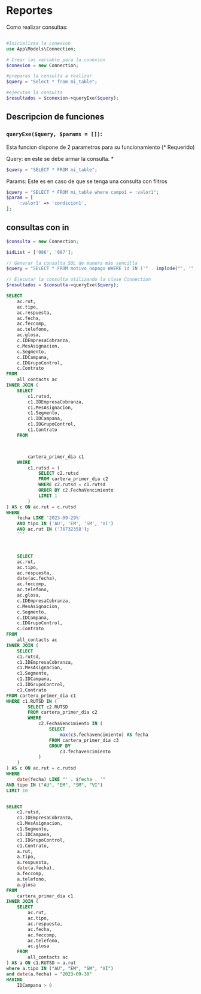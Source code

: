 # Reportes




Como realizar consultas: 

```php

#Inicializas la conexion 
use App\Models\Connection;

# Crear las variable para la conexion
$conexion = new Connection;

#preparas la consulta a realizar. 
$query = "Select * from mi_table";

#ejecutas la consulta 
$resultados = $conexion->queryExe($query);
```


## Descripcion de funciones

### `queryExe($query, $params = [])`: 

Esta funcion dispone de 2 parametros para su funcionamiento
(* Requerido)

Query: en este se debe armar la consulta. *

```php
$query = "SELECT * FROM mi_table"; 
```

Params: Este es en caso de que se tenga una consulta con filtros

```php
$query = "SELECT * FROM mi_table where campo1 = :valor1"; 
$param = [
    ':valor1' => 'condicion1',
];

```

## consultas con in 

```php 
$consulta = new Connection;

$idList = ['086', '087'];

// Generar la consulta SQL de manera más sencilla
$query = "SELECT * FROM motivo_nopago WHERE id IN ('" . implode("', '", $idList) . "')";

// Ejecutar la consulta utilizando la clase Connection
$resultados = $consulta->queryExe($query);
```



```sql
SELECT
    ac.rut,
    ac.tipo,
    ac.respuesta,
    ac.fecha,
    ac.feccomp,
    ac.telefono,
    ac.glosa,
    c.IDEmpresaCobranza,
    c.MesAsignacion,
    c.Segmento,
    c.IDCampana,
    c.IDGrupoControl,
    c.Contrato
FROM
    all_contacts ac
INNER JOIN (
    SELECT
        c1.rutsd,
        c1.IDEmpresaCobranza,
        c1.MesAsignacion,
        c1.Segmento,
        c1.IDCampana,
        c1.IDGrupoControl,
        c1.Contrato
    FROM



        cartera_primer_dia c1
    WHERE
        c1.rutsd = (
            SELECT c2.rutsd
            FROM cartera_primer_dia c2
            WHERE c2.rutsd = c1.rutsd
            ORDER BY c2.FechaVencimiento
            LIMIT 1
        )
) AS c ON ac.rut = c.rutsd
WHERE
    fecha LIKE '2023-09-29%'
    AND tipo IN ('AU', 'EM', 'SM', 'VI')
    AND ac.rut IN ('76732358');
    ```



    SELECT
	ac.rut,
	ac.tipo,
	ac.respuesta,
	date(ac.fecha),
	ac.feccomp,
	ac.telefono,
	ac.glosa,
	c.IDEmpresaCobranza,
	c.MesAsignacion,
	c.Segmento,
	c.IDCampana,
	c.IDGrupoControl,
	c.Contrato
FROM
	all_contacts ac
INNER JOIN (
	SELECT
    c1.rutsd,
    c1.IDEmpresaCobranza,
    c1.MesAsignacion,
    c1.Segmento,
    c1.IDCampana,
    c1.IDGrupoControl,
    c1.Contrato
FROM cartera_primer_dia c1
WHERE c1.RUTSD IN (
        SELECT c2.RUTSD
        FROM cartera_primer_dia c2
        WHERE
            c2.FechaVencimiento IN (
                SELECT
                    max(c3.fechavencimiento) AS fecha
                FROM cartera_primer_dia c3
                GROUP BY
                    c3.fechavencimiento
            )
    )
) AS c ON ac.rut = c.rutsd
WHERE
	date(fecha) LIKE "' . $fecha . '"
AND tipo IN ("AU", "EM", "SM", "VI")
LIMIT 10


SELECT
	c1.rutsd,
	c1.IDEmpresaCobranza,
	c1.MesAsignacion,
	c1.Segmento,
	c1.IDCampana,
	c1.IDGrupoControl,
	c1.Contrato,
	a.rut,
	a.tipo,
	a.respuesta,
	date(a.fecha),
	a.feccomp,
	a.telefono,
	a.glosa
FROM
	cartera_primer_dia c1
INNER JOIN (
	SELECT
		ac.rut,
		ac.tipo,
		ac.respuesta,
		ac.fecha,
		ac.feccomp,
		ac.telefono,
		ac.glosa
	FROM
		all_contacts ac
) AS a ON c1.RUTSD = a.rut
where a.tipo IN ("AU", "EM", "SM", "VI")
and date(a.fecha) = "2023-09-30"
HAVING
	IDCampana > 0
